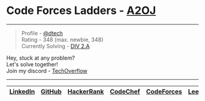 # Code Forces Ladders - [A2OJ](https://a2oj.herokuapp.com/)
---
> Profile - [@dtech](https://codeforces.com/profile/dtech)\
> Rating - 348 (max. newbie, 348)\
> Currently Solving - [DIV 2.A](https://a2oj.herokuapp.com/?handle=dtech&rating=0&div=1)

Hey, stuck at any problem?\
Let's solve together!\
Join my discord - [TechOverflow](http://discord.io/TechOverflow)

---

|[LinkedIn](https://www.linkedin.com/in/debdeep-pal/)|[GitHub](https://github.com/dev-DTECH)|[HackerRank](https://www.hackerrank.com/dev_DTECH)|[CodeChef](https://www.codechef.com/users/dev_dt)|[CodeForces](https://codeforces.com/profile/dtech)|[LeetCode](https://leetcode.com/dev_dtech/)
|-|-|-|-|-|-|